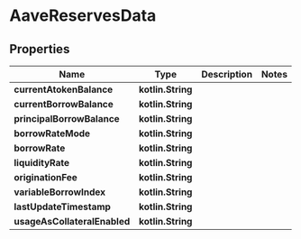 
# AaveReservesData

## Properties
Name | Type | Description | Notes
------------ | ------------- | ------------- | -------------
**currentAtokenBalance** | **kotlin.String** |  | 
**currentBorrowBalance** | **kotlin.String** |  | 
**principalBorrowBalance** | **kotlin.String** |  | 
**borrowRateMode** | **kotlin.String** |  | 
**borrowRate** | **kotlin.String** |  | 
**liquidityRate** | **kotlin.String** |  | 
**originationFee** | **kotlin.String** |  | 
**variableBorrowIndex** | **kotlin.String** |  | 
**lastUpdateTimestamp** | **kotlin.String** |  | 
**usageAsCollateralEnabled** | **kotlin.String** |  | 



